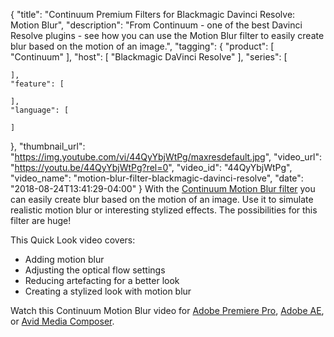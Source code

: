 {
  "title": "Continuum Premium Filters for Blackmagic Davinci Resolve: Motion Blur",
  "description": "From Continuum - one of the best Davinci Resolve plugins - see how you can use the Motion Blur filter to easily create blur based on the motion of an image.",
  "tagging": {
    "product": [
      "Continuum"
    ],
    "host": [
      "Blackmagic DaVinci Resolve"
    ],
    "series": [

    ],
    "feature": [

    ],
    "language": [

    ]
  },
  "thumbnail_url": "https://img.youtube.com/vi/44QyYbjWtPg/maxresdefault.jpg",
  "video_url": "https://youtu.be/44QyYbjWtPg?rel=0",
  "video_id": "44QyYbjWtPg",
  "video_name": "motion-blur-filter-blackmagic-davinci-resolve",
  "date": "2018-08-24T13:41:29-04:00"
}
With the [Continuum Motion Blur filter](/products/continuum-filters/motion-blur/) you can easily create blur based on the motion of an image. Use it to simulate realistic motion blur or interesting stylized effects. The possibilities for this filter are huge!

This Quick Look video covers:

* Adding motion blur
* Adjusting the optical flow settings
* Reducing artefacting for a better look
* Creating a stylized look with motion blur

Watch this Continuum Motion Blur video for [Adobe Premiere Pro](/videos/continuum-motion-blur-filter-adobe-premiere/), [Adobe AE](/videos/continuum-motion-blur-filter-adobe-after-effects/), or [Avid Media Composer](/videos/motion-blur-filter-avid-media-composer/).
